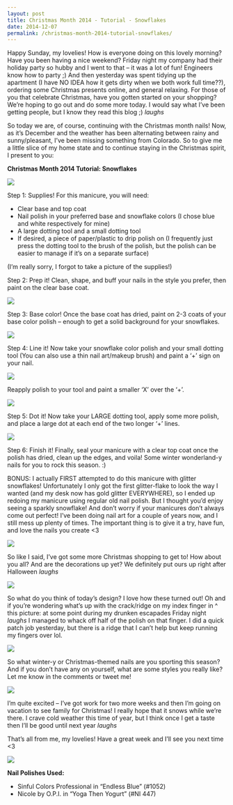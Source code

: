 ```yaml
---
layout: post
title: Christmas Month 2014 - Tutorial - Snowflakes
date: 2014-12-07
permalink: /christmas-month-2014-tutorial-snowflakes/
---
```


Happy Sunday, my lovelies! How is everyone doing on this lovely morning? Have you been having a nice weekend? Friday night my company had their holiday party so hubby and I went to that – it was a lot of fun! Engineers know how to party ;) And then yesterday was spent tidying up the apartment (I have NO IDEA how it gets dirty when we both work full time??), ordering some Christmas presents online, and general relaxing. For those of you that celebrate Christmas, have you gotten started on your shopping? We’re hoping to go out and do some more today. I would say what I’ve been getting people, but I know they read this blog ;) *laughs*

So today we are, of course, continuing with the Christmas month nails! Now, as it’s December and the weather has been alternating between rainy and sunny/pleasant, I’ve been missing something from Colorado. So to give me a little slice of my home state and to continue staying in the Christmas spirit, I present to you:

**Christmas Month 2014 Tutorial: Snowflakes**

![](/images/Tutorials/Snowflakes/FullSizeRender-9.jpg)

Step 1: Supplies! For this manicure, you will need:

- Clear base and top coat
- Nail polish in your preferred base and snowflake colors (I chose blue and white respectively for mine)
- A large dotting tool and a small dotting tool
- If desired, a piece of paper/plastic to drip polish on (I frequently just press the dotting tool to the brush of the polish, but the polish can be easier to manage if it’s on a separate surface)

(I’m really sorry, I forgot to take a picture of the supplies!)

Step 2: Prep it! Clean, shape, and buff your nails in the style you prefer, then paint on the clear base coat.

![](/images/Tutorials/Snowflakes/FullSizeRender.jpg)

Step 3: Base color! Once the base coat has dried, paint on 2-3 coats of your base color polish – enough to get a solid background for your snowflakes.

![](/images/Tutorials/Snowflakes/FullSizeRender-2.jpg)

Step 4: Line it! Now take your snowflake color polish and your small dotting tool (You can also use a thin nail art/makeup brush) and paint a ‘+’ sign on your nail.

![](/images/Tutorials/Snowflakes/FullSizeRender-3.jpg)

Reapply polish to your tool and paint a smaller ‘X’ over the ‘+’.

![](/images/Tutorials/Snowflakes/FullSizeRender-4.jpg)

Step 5: Dot it! Now take your LARGE dotting tool, apply some more polish, and place a large dot at each end of the two longer ‘+’ lines.

![](/images/Tutorials/Snowflakes/FullSizeRender-1.jpg)

Step 6: Finish it! Finally, seal your manicure with a clear top coat once the polish has dried, clean up the edges, and voila! Some winter wonderland-y nails for you to rock this season. :)

BONUS: I actually FIRST attempted to do this manicure with glitter snowflakes! Unfortunately I only got the first glitter-flake to look the way I wanted (and my desk now has gold glitter EVERYWHERE), so I ended up redoing my manicure using regular old nail polish. But I thought you’d enjoy seeing a sparkly snowflake! And don’t worry if your manicures don’t always come out perfect! I’ve been doing nail art for a couple of years now, and I still mess up plenty of times. The important thing is to give it a try, have fun, and love the nails you create <3

![](/images/Tutorials/Snowflakes/SnowflakeBonus.jpg)

So like I said, I’ve got some more Christmas shopping to get to! How about you all? And are the decorations up yet? We definitely put ours up right after Halloween *laughs*

![](/images/Tutorials/Snowflakes/FullSizeRender-5.jpg)

So what do you think of today’s design? I love how these turned out! Oh and if you’re wondering what’s up with the crack/ridge on my index finger in ^ this picture: at some point during my drunken escapades Friday night *laughs* I managed to whack off half of the polish on that finger. I did a quick patch job yesterday, but there is a ridge that I can’t help but keep running my fingers over lol.

![](/images/Tutorials/Snowflakes/FullSizeRender-6.jpg)

So what winter-y or Christmas-themed nails are you sporting this season? And if you don’t have any on yourself, what are some styles you really like? Let me know in the comments or tweet me!

![](/images/Tutorials/Snowflakes/FullSizeRender-7.jpg)

I’m quite excited – I’ve got work for two more weeks and then I’m going on vacation to see family for Christmas! I really hope that it snows while we’re there. I crave cold weather this time of year, but I think once I get a taste then I’ll be good until next year *laughs*

That’s all from me, my lovelies! Have a great week and I’ll see you next time <3

![](/images/Tutorials/Snowflakes/FullSizeRender-8.jpg)

**Nail Polishes Used:**

- Sinful Colors Professional in “Endless Blue” (#1052)
- Nicole by O.P.I. in “Yoga Then Yogurt” (#NI 447)